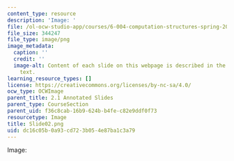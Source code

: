```yaml
---
content_type: resource
description: 'Image: '
file: /ol-ocw-studio-app/courses/6-004-computation-structures-spring-2017/dc16c05b0a93cd723b054e87ba1c3a79_Slide02.png
file_size: 344247
file_type: image/png
image_metadata:
  caption: ''
  credit: ''
  image-alt: Content of each slide on this webpage is described in the surrounding
    text.
learning_resource_types: []
license: https://creativecommons.org/licenses/by-nc-sa/4.0/
ocw_type: OCWImage
parent_title: 2.1 Annotated Slides
parent_type: CourseSection
parent_uid: f36c8cab-16b9-624b-b4fe-c82e9ddf0f73
resourcetype: Image
title: Slide02.png
uid: dc16c05b-0a93-cd72-3b05-4e87ba1c3a79
---
```

Image: 